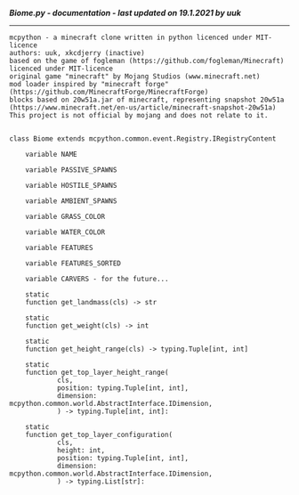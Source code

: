***Biome.py - documentation - last updated on 19.1.2021 by uuk***
___

    mcpython - a minecraft clone written in python licenced under MIT-licence
    authors: uuk, xkcdjerry (inactive)
    based on the game of fogleman (https://github.com/fogleman/Minecraft) licenced under MIT-licence
    original game "minecraft" by Mojang Studios (www.minecraft.net)
    mod loader inspired by "minecraft forge" (https://github.com/MinecraftForge/MinecraftForge)
    blocks based on 20w51a.jar of minecraft, representing snapshot 20w51a
    (https://www.minecraft.net/en-us/article/minecraft-snapshot-20w51a)
    This project is not official by mojang and does not relate to it.


    class Biome extends mcpython.common.event.Registry.IRegistryContent

        variable NAME

        variable PASSIVE_SPAWNS

        variable HOSTILE_SPAWNS

        variable AMBIENT_SPAWNS

        variable GRASS_COLOR

        variable WATER_COLOR

        variable FEATURES

        variable FEATURES_SORTED

        variable CARVERS - for the future...

        static
        function get_landmass(cls) -> str

        static
        function get_weight(cls) -> int

        static
        function get_height_range(cls) -> typing.Tuple[int, int]

        static
        function get_top_layer_height_range(
                cls,
                position: typing.Tuple[int, int],
                dimension: mcpython.common.world.AbstractInterface.IDimension,
                ) -> typing.Tuple[int, int]:

        static
        function get_top_layer_configuration(
                cls,
                height: int,
                position: typing.Tuple[int, int],
                dimension: mcpython.common.world.AbstractInterface.IDimension,
                ) -> typing.List[str]: